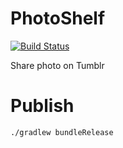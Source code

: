 # PhotoShelf

[![Build Status](https://travis-ci.org/dafi/phototumblrshare.png)](https://travis-ci.org/dafi/phototumblrshare)

Share photo on Tumblr

# Publish

    ./gradlew bundleRelease
